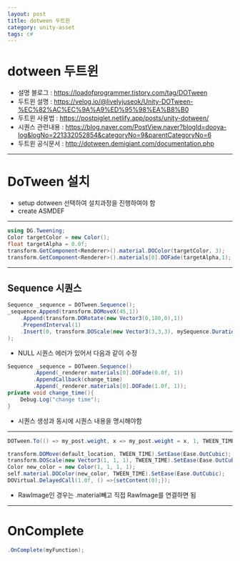 ```yaml
---
layout: post
title: dotween 두트윈
category: unity-asset
tags: c#
---
```

# dotween 두트윈
* 설명 블로그 : https://loadofprogrammer.tistory.com/tag/DOTween
* 두트윈 설명 : https://velog.io/@livelyjuseok/Unity-DOTween-%EC%82%AC%EC%9A%A9%ED%95%98%EA%B8%B0
* 두트윈 사용법 : https://postpiglet.netlify.app/posts/unity-dotween/
* 시퀀스 관련내용 : https://blog.naver.com/PostView.naver?blogId=dooya-log&logNo=221332052854&categoryNo=9&parentCategoryNo=6
* 두트윈 공식문서 : http://dotween.demigiant.com/documentation.php

---

# DoTween 설치
* setup dotween 선택하여 설치과정을 진행하여야 함
* create ASMDEF

---

```c#
using DG.Tweening;
Color targetColor = new Color();
float targetAlpha = 0.0f;
transform.GetComponent<Renderer>().material.DOColor(targetColor, 3);
transform.GetComponent<Renderer>().materials[0].DOFade(targetAlpha,1);
```

---
## Sequence 시퀀스

```c#
Sequence _sequence = DOTween.Sequence();
_sequence.Append(transform.DOMoveX(45,1))
    .Append(transform.DORotate(new Vector3(0,180,0),1))
    .PrependInterval(1)
    .Insert(0, transform.DOScale(new Vector3(3,3,3), mySequence.Duration())
);
```

* NULL 시퀀스 에러가 있어서 다음과 같이 수정

```c#
Sequence _sequence = DOTween.Sequence()
        .Append(_renderer.materials[0].DOFade(0.0f, 1))
        .AppendCallback(change_time)
        .Append(_renderer.materials[0].DOFade(1.0f, 1));
private void change_time(){
    Debug.Log("change time");
}
```

* 시퀀스 생성과 동시에 시퀀스 내용을 명시해야함

---

```c#
DOTween.To(() => my_post.weight, x => my_post.weight = x, 1, TWEEN_TIME);
```

```c#
transform.DOMove(default_location, TWEEN_TIME).SetEase(Ease.OutCubic); 
transform.DOScale(new Vector3(1, 1, 1), TWEEN_TIME).SetEase(Ease.OutCubic); 
Color new_color = new Color(1, 1, 1, 1); 
self.material.DOColor(new_color, TWEEN_TIME).SetEase(Ease.OutCubic); 
DOVirtual.DelayedCall(1.0f, () =>{setContent(0);});
```

* RawImage인 경우는 .material빼고 직접 RawImage를 연결하면 됨

---

# OnComplete

```c#
.OnComplete(myFunction);
```